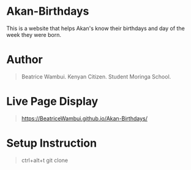 # Akan-Birthdays
This is a website that helps Akan's know their birthdays and day of the week they were born.

# Author
>Beatrice Wambui.
>Kenyan Citizen.
>Student Moringa School.

# Live Page Display
> https://BeatriceWambui.github.io/Akan-Birthdays/

# Setup Instruction
> ctrl+alt+t
> git clone 
